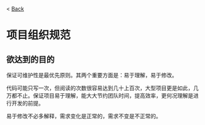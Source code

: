 < [Back](README.md)

项目组织规范
========

欲达到的目的
----
保证可维护性是最优先原则。其两个重要方面是：易于理解，易于修改。

代码可能只写一次，但阅读的次数很容易达到几十上百次，大型项目更是如此，几万都不止。保证项目易于理解，能大大节约团队时间，提高效率，更何况理解是进行开发的前提。

易于修改不必多解释，需求变化是正常的，需求不变是不正常的。


